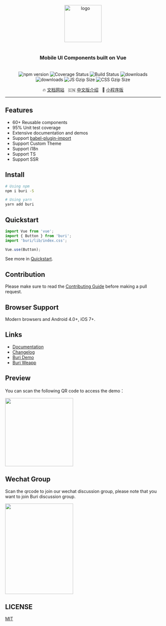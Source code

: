 <p align="center">
    <img alt="logo" src="https://img.yzcdn.cn/buri/logo.png" width="120" height="120" style="margin-bottom: 10px;">
</p>

<h3 align="center" style="margin: 30px 0 35px;">Mobile UI Components built on Vue</h3>

<p align="center">
    <img src="https://img.shields.io/npm/v/buri.svg?style=flat-square" alt="npm version" />
    <img src="https://img.shields.io/codecov/c/github/youzan/buri/dev.svg?style=flat-square" alt="Coverage Status" />
    <img src="https://travis-ci.org/youzan/buri.svg?branch=master" alt="Build Status" />
    <img src="https://img.shields.io/npm/dt/buri.svg?style=flat-square" alt="downloads" />
    <img src="https://img.shields.io/npm/dm/buri.svg?style=flat-square" alt="downloads" />
    <img src="https://img.badgesize.io/https://unpkg.com/buri/lib/buri.min.js?compression=gzip&style=flat-square&label=JS%20gzip%20size" alt="JS Gzip Size" />
    <img src="https://img.badgesize.io/https://unpkg.com/buri/lib/index.css?compression=gzip&style=flat-square&label=CSS%20gzip%20size" alt="CSS Gzip Size" />
</p>

<p align="center">
  🔥 <a href="https://youzan.github.io/buri">文档网站</a>
  &nbsp;
  🇨🇳 <a href="./README.zh-CN.md">中文版介绍</a>
  &nbsp;
  🚀 <a href="https://github.com/youzan/buri-weapp" target="_blank">小程序版</a>
</p>

---

## Features

* 60+ Reusable components
* 95% Unit test coverage
* Extensive documentation and demos
* Support [babel-plugin-import](https://github.com/ant-design/babel-plugin-import)
* Support Custom Theme
* Support i18n
* Support TS
* Support SSR

## Install

```bash
# Using npm
npm i buri -S

# Using yarn
yarn add buri
```

## Quickstart

```js
import Vue from 'vue';
import { Button } from 'buri';
import 'buri/lib/index.css';

Vue.use(Button);
```

See more in [Quickstart](https://youzan.github.io/buri#/en-US/quickstart).

## Contribution

Please make sure to read the [Contributing Guide](./.github/CONTRIBUTING.md) before making a pull request.

## Browser Support

Modern browsers and Android 4.0+, iOS 7+.

## Links

* [Documentation](https://youzan.github.io/buri)
* [Changelog](https://youzan.github.io/buri#/en-US/changelog)
* [Buri Demo](https://github.com/youzan/buri-demo)
* [Buri Weapp](https://github.com/youzan/buri-weapp)

## Preview

You can scan the following QR code to access the demo：

<img src="https://img.yzcdn.cn/buri/preview_qrcode_20180528.png" width="220" height="220" >

## Wechat Group

Scan the qrcode to join our wechat discussion group, please note that you want to join Buri discussion group.

<img src="https://img.yzcdn.cn/buri/wechat_20180606.png" width="220" height="292" >

## LICENSE

[MIT](https://en.wikipedia.org/wiki/MIT_License)
